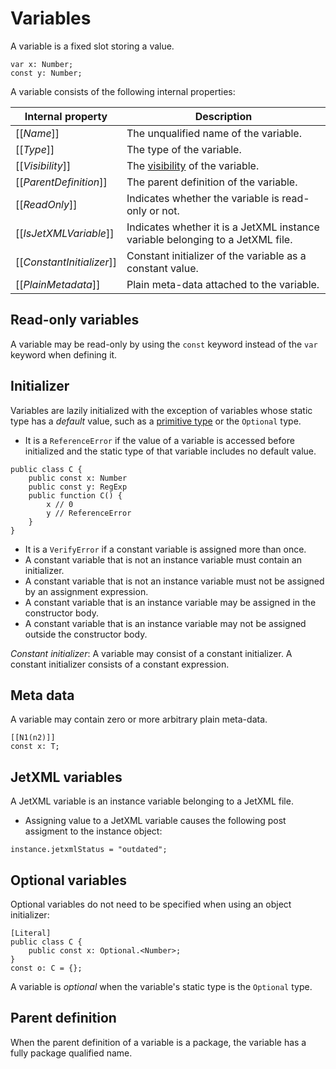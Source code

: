 # Variables

A variable is a fixed slot storing a value.

```
var x: Number;
const y: Number;
```

A variable consists of the following internal properties:

| Internal property | Description |
| ----------------- | ----------- |
| \[\[*Name*\]\] | The unqualified name of the variable. |
| \[\[*Type*\]\] | The type of the variable. |
| \[\[*Visibility*\]\] | The [visibility](visibility.md) of the variable. |
| \[\[*ParentDefinition*\]\] | The parent definition of the variable. |
| \[\[*ReadOnly*\]\] | Indicates whether the variable is read-only or not. |
| \[\[*IsJetXMLVariable*\]\] | Indicates whether it is a JetXML instance variable belonging to a JetXML file. |
| \[\[*ConstantInitializer*\]\] | Constant initializer of the variable as a constant value. |
| \[\[*PlainMetadata*\]\] | Plain meta-data attached to the variable. |

## Read-only variables

A variable may be read-only by using the `const` keyword instead of the `var` keyword when defining it.

## Initializer

Variables are lazily initialized with the exception of variables whose static type has a *default* value, such as a [primitive type](types.md#primitive-types) or the `Optional` type.

* It is a `ReferenceError` if the value of a variable is accessed before initialized and the static type of that variable includes no default value.

```
public class C {
    public const x: Number
    public const y: RegExp
    public function C() {
        x // 0
        y // ReferenceError
    }
}
```

* It is a `VerifyError` if a constant variable is assigned more than once.
* A constant variable that is not an instance variable must contain an initializer.
* A constant variable that is not an instance variable must not be assigned by an assignment expression.
* A constant variable that is an instance variable may be assigned in the constructor body.
* A constant variable that is an instance variable may not be assigned outside the constructor body.

*Constant initializer*: A variable may consist of a constant initializer. A constant initializer consists of a constant expression.

## Meta data

A variable may contain zero or more arbitrary plain meta-data.

```
[[N1(n2)]]
const x: T;
```

## JetXML variables

A JetXML variable is an instance variable belonging to a JetXML file.

* Assigning value to a JetXML variable causes the following post assigment to the instance object:

```
instance.jetxmlStatus = "outdated";
```

## Optional variables

Optional variables do not need to be specified when using an object initializer:

```
[Literal]
public class C {
    public const x: Optional.<Number>;
}
const o: C = {};
```

A variable is *optional* when the variable's static type is the `Optional` type.

## Parent definition

When the parent definition of a variable is a package, the variable has a fully package qualified name.